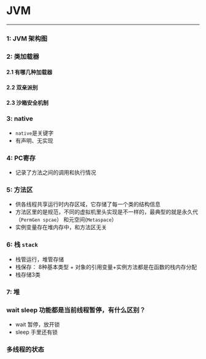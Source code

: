 # JVM
******************************************

### 1: JVM 架构图

### 2: 类加载器 
#### 2.1 有哪几种加载器
#### 2.2 双亲派别
#### 2.3 沙箱安全机制
### 3: native
- `native`是关键字
-  有声明、无实现 
### 4: PC寄存
- 记录了方法之间的调用和执行情况

### 5: 方法区
- 供各线程共享运行时内存区域，它存储了每一个类的结构信息
- 方法区里的是规范，不同的虚拟机里头实现是不一样的，最典型的就是永久代（`PermGen spcae`） 和元空间(`Metaspace`）
- 实例变量存在堆内存中，和方法区无关

### 6: 栈 `stack`
- 栈管运行，堆管存储
- 栈保存： 8种基本类型 + 对象的引用变量+实例方法都是在函数的栈内存分配
- 栈存储3类

### 7: 堆



### wait sleep 功能都是当前线程暂停，有什么区别？
- wait 暂停，放开锁
- sleep 手里还有锁

### 多线程的状态